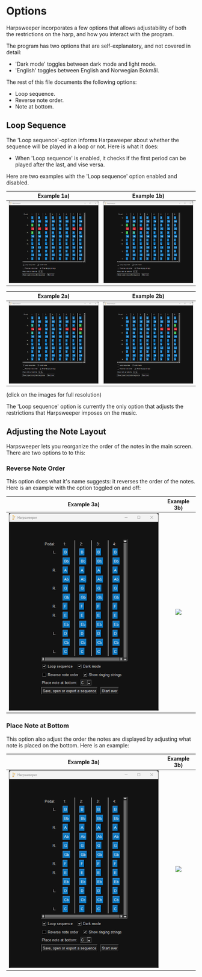 # Options

Harpsweeper incorporates a few options that allows adjustability of both the restrictions on the harp, and how you interact with the program. 

The program has two options that are self-explanatory, and not covered in detail: 
 - 'Dark mode' toggles between dark mode and light mode.
 - 'English' toggles between English and Norwegian Bokmål.

The rest of this file documents the following options: 
 - Loop sequence.
 - Reverse note order.
 - Note at bottom.

## Loop Sequence

The 'Loop sequence'-option informs Harpsweeper about whether the sequence will be played in a loop or not. Here is what it does:
 - When 'Loop sequence' is enabled, it checks if the first period can be played after the last, and vise versa.

 Here are two examples with the 'Loop sequence' option enabled and disabled.

 Example 1a)               |  Example 1b)
:-------------------------:|:-------------------------:
![](https://raw.githubusercontent.com/adamreir/harpsweeper/main/documentation/images/options/Example_1a.png) | ![](https://raw.githubusercontent.com/adamreir/harpsweeper/main/documentation/images/options/Example_1b.png)

 Example 2a)               |  Example 2b)
:-------------------------:|:-------------------------:
![](https://raw.githubusercontent.com/adamreir/harpsweeper/main/documentation/images/options/Example_2a.png) | ![](https://raw.githubusercontent.com/adamreir/harpsweeper/main/documentation/images/options/Example_2b.png)

 (click on the images for full resolution)

The 'Loop sequence' option is currently the only option that adjusts the restrictions that Harpsweeper imposes on the music. 

## Adjusting the Note Layout

Harpsweeper lets you reorganize the order of the notes in the main screen. There are two options to to this: 

### Reverse Note Order 

This option does what it's name suggests: it reverses the order of the notes. Here is an example with the option toggled on and off: 

 Example 3a)               |  Example 3b)
:-------------------------:|:-------------------------:
![](https://raw.githubusercontent.com/adamreir/harpsweeper/main/documentation/images/options/Example_3a.png) | ![](https://raw.githubusercontent.com/adamreir/harpsweeper/main/documentation/images/options/Example_3b.png)

### Place Note at Bottom

This option also adjust the order the notes are displayed by adjusting what note is placed on the bottom. Here is an example: 

 Example 3a)               |  Example 3b)
:-------------------------:|:-------------------------:
![](https://raw.githubusercontent.com/adamreir/harpsweeper/main/documentation/images/options/Example_3a.png) | ![](https://raw.githubusercontent.com/adamreir/harpsweeper/main/documentation/images/options/Example_3b.png)
